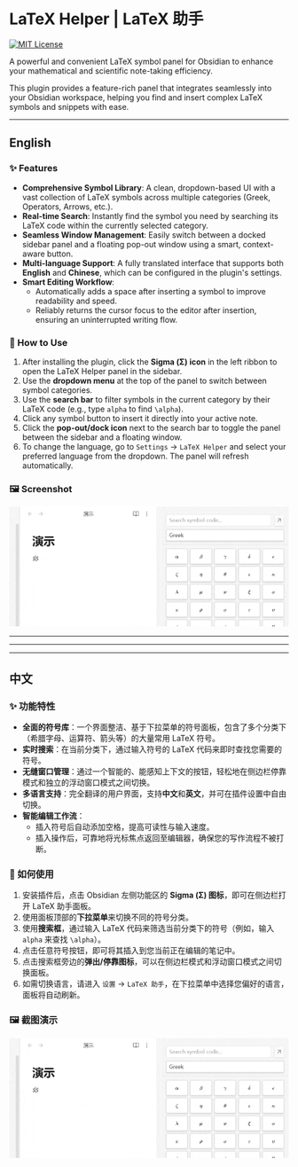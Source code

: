# LaTeX Helper | LaTeX 助手

[![MIT License](https://img.shields.io/badge/License-MIT-green.svg)](https://choosealicense.com/licenses/mit/)

A powerful and convenient LaTeX symbol panel for Obsidian to enhance your mathematical and scientific note-taking efficiency.

This plugin provides a feature-rich panel that integrates seamlessly into your Obsidian workspace, helping you find and insert complex LaTeX symbols and snippets with ease.

---

## English

### ✨ Features

-   **Comprehensive Symbol Library**: A clean, dropdown-based UI with a vast collection of LaTeX symbols across multiple categories (Greek, Operators, Arrows, etc.).
-   **Real-time Search**: Instantly find the symbol you need by searching its LaTeX code within the currently selected category.
-   **Seamless Window Management**: Easily switch between a docked sidebar panel and a floating pop-out window using a smart, context-aware button.
-   **Multi-language Support**: A fully translated interface that supports both **English** and **Chinese**, which can be configured in the plugin's settings.
-   **Smart Editing Workflow**:
    -   Automatically adds a space after inserting a symbol to improve readability and speed.
    -   Reliably returns the cursor focus to the editor after insertion, ensuring an uninterrupted writing flow.

### 🚀 How to Use

1.  After installing the plugin, click the **Sigma (Σ) icon** in the left ribbon to open the LaTeX Helper panel in the sidebar.
2.  Use the **dropdown menu** at the top of the panel to switch between symbol categories.
3.  Use the **search bar** to filter symbols in the current category by their LaTeX code (e.g., type `alpha` to find `\alpha`).
4.  Click any symbol button to insert it directly into your active note.
5.  Click the **pop-out/dock icon** next to the search bar to toggle the panel between the sidebar and a floating window.
6.  To change the language, go to `Settings` -> `LaTeX Helper` and select your preferred language from the dropdown. The panel will refresh automatically.

### 🖼️ Screenshot

![Plugin Demo](LaTex-Helper-shot.gif)


---
---
---

## 中文

### ✨ 功能特性

-   **全面的符号库**：一个界面整洁、基于下拉菜单的符号面板，包含了多个分类下（希腊字母、运算符、箭头等）的大量常用 LaTeX 符号。
-   **实时搜索**：在当前分类下，通过输入符号的 LaTeX 代码来即时查找您需要的符号。
-   **无缝窗口管理**：通过一个智能的、能感知上下文的按钮，轻松地在侧边栏停靠模式和独立的浮动窗口模式之间切换。
-   **多语言支持**：完全翻译的用户界面，支持**中文**和**英文**，并可在插件设置中自由切换。
-   **智能编辑工作流**：
    -   插入符号后自动添加空格，提高可读性与输入速度。
    -   插入操作后，可靠地将光标焦点返回至编辑器，确保您的写作流程不被打断。

### 🚀 如何使用

1.  安装插件后，点击 Obsidian 左侧功能区的 **Sigma (Σ) 图标**，即可在侧边栏打开 LaTeX 助手面板。
2.  使用面板顶部的**下拉菜单**来切换不同的符号分类。
3.  使用**搜索框**，通过输入 LaTeX 代码来筛选当前分类下的符号（例如，输入 `alpha` 来查找 `\alpha`）。
4.  点击任意符号按钮，即可将其插入到您当前正在编辑的笔记中。
5.  点击搜索框旁边的**弹出/停靠图标**，可以在侧边栏模式和浮动窗口模式之间切换面板。
6.  如需切换语言，请进入 `设置` -> `LaTeX 助手`，在下拉菜单中选择您偏好的语言，面板将自动刷新。

### 🖼️ 截图演示

![插件演示](LaTex-Helper-shot.gif)